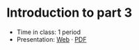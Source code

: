 # Introduction to part 3

- Time in class: 1 period
- Presentation:
  [Web](https://heig-vd-dai-course.github.io/heig-vd-dai-course/19-introduction-to-part-3/)
  ·
  [PDF](https://heig-vd-dai-course.github.io/heig-vd-dai-course/19-introduction-to-part-3/19-introduction-to-part-3-presentation.pdf)
